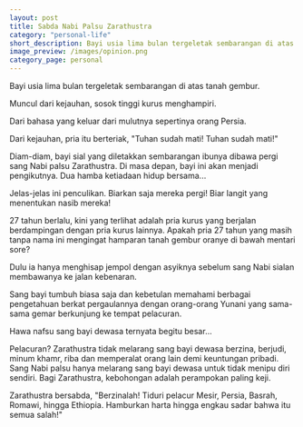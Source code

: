 ```yaml
---
layout: post
title: Sabda Nabi Palsu Zarathustra
category: "personal-life"
short_description: Bayi usia lima bulan tergeletak sembarangan di atas tanah gembur. Muncul dari kejauhan, sosok tinggi kurus menghampiri
image_preview: /images/opinion.png
category_page: personal
---
```


Bayi usia lima bulan tergeletak sembarangan di atas tanah gembur.

Muncul dari kejauhan, sosok tinggi kurus menghampiri.

Dari bahasa yang keluar dari mulutnya sepertinya orang Persia.

Dari kejauhan, pria itu berteriak, "Tuhan sudah mati! Tuhan sudah mati!"

Diam-diam, bayi sial yang diletakkan sembarangan ibunya dibawa pergi sang
Nabi palsu Zarathustra. Di masa depan, bayi ini akan menjadi pengikutnya.
Dua hamba ketiadaan hidup bersama...

Jelas-jelas ini penculikan. Biarkan saja mereka
pergi! Biar langit yang menentukan nasib mereka!

27 tahun berlalu, kini yang terlihat adalah pria kurus yang
berjalan berdampingan dengan pria kurus lainnya. Apakah pria
27 tahun yang masih tanpa nama ini mengingat hamparan tanah
gembur oranye di bawah mentari sore? 

Dulu ia hanya menghisap jempol dengan asyiknya sebelum
sang Nabi sialan membawanya ke jalan kebenaran.

Sang bayi tumbuh biasa saja dan kebetulan memahami berbagai pengetahuan
berkat pergaulannya dengan orang-orang Yunani yang sama-sama
gemar berkunjung ke tempat pelacuran.

Hawa nafsu sang bayi dewasa ternyata begitu besar...

Pelacuran? Zarathustra tidak melarang sang bayi dewasa
berzina, berjudi, minum khamr, riba dan memperalat orang lain
demi keuntungan pribadi. Sang Nabi palsu hanya melarang sang
bayi dewasa untuk tidak menipu diri sendiri. Bagi Zarathustra,
kebohongan adalah perampokan paling keji.

Zarathustra bersabda, "Berzinalah! Tiduri pelacur Mesir,
Persia, Basrah, Romawi, hingga Ethiopia. Hamburkan harta
hingga engkau sadar bahwa itu semua salah!"
